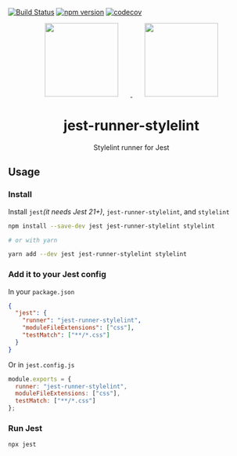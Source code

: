 [![Build Status](https://travis-ci.org/keplersj/jest-runner-stylelint.svg?branch=master)](https://travis-ci.org/keplersj/jest-runner-stylelint)
[![npm version](https://badge.fury.io/js/jest-runner-stylelint.svg)](https://badge.fury.io/js/jest-runner-stylelint)
[![codecov](https://codecov.io/gh/keplersj/jest-runner-stylelint/branch/master/graph/badge.svg)](https://codecov.io/gh/keplersj/jest-runner-stylelint)

<div align="center">
  <!-- replace with accurate logo e.g from https://worldvectorlogo.com/ -->
  <a href="https://stylelint.io/">
    <img width="150" height="150" vspace="" hspace="25" src="https://cdn.worldvectorlogo.com/logos/stylelint.svg">
  </a>
  <a href="https://facebook.github.io/jest/">
    <img width="150" height="150" vspace="" hspace="25" src="https://cdn.worldvectorlogo.com/logos/jest.svg">
  </a>
  <h1>jest-runner-stylelint</h1>
  <p>Stylelint runner for Jest</p>
</div>

<div align="center">
  <!--<img src="https://user-images.githubusercontent.com/574806/30197438-9681385c-941c-11e7-80a8-2b11f15bd412.gif">-->
  <!-- TODO: Create GIF showing off runner -->
</div>

## Usage

### Install

Install `jest`_(it needs Jest 21+)_, `jest-runner-stylelint`, and `stylelint`

```bash
npm install --save-dev jest jest-runner-stylelint stylelint

# or with yarn

yarn add --dev jest jest-runner-stylelint stylelint
```

### Add it to your Jest config

In your `package.json`

```json
{
  "jest": {
    "runner": "jest-runner-stylelint",
    "moduleFileExtensions": ["css"],
    "testMatch": ["**/*.css"]
  }
}
```

Or in `jest.config.js`

```js
module.exports = {
  runner: "jest-runner-stylelint",
  moduleFileExtensions: ["css"],
  testMatch: ["**/*.css"]
};
```

### Run Jest

```bash
npx jest
```
